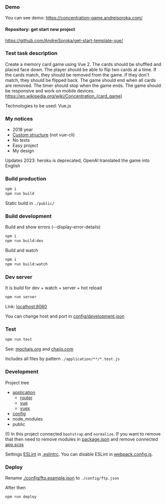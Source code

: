 ### Demo
You can see demo: https://concentration-game.andreisoroka.com/

#### Repository: get start new project
https://github.com/AndreiSoroka/get-start-template-vue/

### Test task description
Create a memory card game using Vue 2.
The cards should be shuffled and placed face down.
The player should be able to flip two cards at a time.
If the cards match, they should be removed from the game.
If they don't match, they should be flipped back.
The game should end when all cards are removed.
The timer should stop when the game ends.
The game should be responsive and work on mobile devices.
https://en.wikipedia.org/wiki/Concentration_(card_game)

Technologies to be used: Vue.js

### My notices
- 2018 year
- [Custom structure](https://github.com/AndreiSoroka/get-start-template-vue/) (not vue-cli)
- No tests
- Easy project
- My design

Updates 2023: heroku is deprecated, OpenAI translated the game into English

### Build production

``` bash
npm i
npm run build
```

Static build in `./public/`

### Build development

Build and show errors (--display-error-details)

``` bash
npm i
npm run build:dev
```

Build and watch

``` bash
npm i
npm run build:watch
```

### Dev server

It is build for dev + watch + server + hot reload

``` bash
npm run server
```

Link: [localhost:8060](http://localhost:8060/)

You can change host and port in [config/development.json](./config/development.json)

### Test

``` bash
npm run test
```

See: 
[mochajs.org](https://mochajs.org/)
and
[chaijs.com](http://chaijs.com/)

Includes all files by pattern `./application/**/*.test.js`

### Development

Project tree

 * [application](./application)
   * [router](./application/router)
   * [vue](./application/vue)
   * [vuex](./application/vuex)
 * [config](./config)
 * node_modules
 * public

(!) In this project connected `bootstrap` and `normalize`. 
If you want to remove that then need to remove modules
 in [package.json](./package.json) and remove connected [app.scss](./application/vue/app.scss)
 
Settings [ESLint](https://eslint.org/) in [.eslintrc](./.eslintrc). 
You can disable ESLint in [webpack.config.js](./webpack.config.js).   


### Deploy
Rename [./config/ftp.example.json](./config/ftp.example.json) to `./config/ftp.json` 

After then
``` bash
npm run deploy
```
